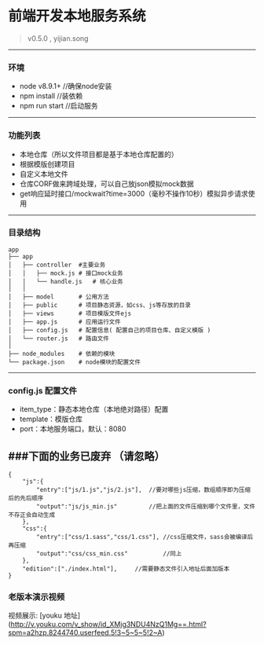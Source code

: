 # 前端开发本地服务系统
> v0.5.0  , yijian.song

---

### 环境
- node v8.9.1+  //确保node安装
- npm install   //装依赖
- npm run start //启动服务

---

### 功能列表
- 本地仓库（所以文件项目都是基于本地仓库配置的）
- 根据模版创建项目
- 自定义本地文件
- 仓库CORF做来跨域处理，可以自己放json模拟mock数据
- get响应延时接口/mockwait?time=3000（毫秒不操作10秒）模拟异步请求使用

---

### 目录结构
```
app
├── app
│   ├── controller	#主要业务
│   │   ├── mock.js	# 接口mock业务
│   │   └── handle.js	# 核心业务	
│   │
│   ├── model		# 公用方法
│   ├── public		# 项目静态资源，如css、js等存放的目录
│   ├── views		# 项目模版文件ejs
│   ├── app.js		# 应用运行文件
│   ├── config.js	# 配置信息( 配置自己的项目仓库、自定义模版 )
│   └── router.js	# 路由文件
│
├── node_modules 	# 依赖的模块
└── package.json 	# node模块的配置文件

```

---

### config.js 配置文件
- item_type：静态本地仓库（本地绝对路径）配置
- template：模版仓库
- port：本地服务端口，默认：8080




###下面的业务已废弃 （请忽略）
---

```
{
	"js":{
		"entry":["js/1.js","js/2.js"],	//要对哪些js压缩，数组顺序即为压缩后的先后顺序
		"output":"js/js_min.js"			//把上面的文件压缩到哪个文件里，文件不存正会自动生成
	},
	"css":{
		"entry":["css/1.sass","css/1.css"],	//css压缩文件，sass会被编译后再压缩
		"output":"css/css_min.css"			//同上
	},
	"edition":["./index.html"],		//需要静态文件引入地址后面加版本
}
```

###  老版本演示视频
视频展示: [youku 地址] (http://v.youku.com/v_show/id_XMjg3NDU4NzQ1Mg==.html?spm=a2hzp.8244740.userfeed.5!3~5~5~5!2~A)
